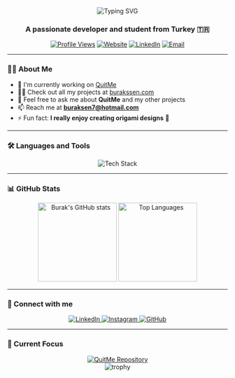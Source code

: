 <div align="center">
  <img src="https://readme-typing-svg.herokuapp.com?font=Fira+Code&weight=600&size=32&duration=3000&pause=1000&color=0969DA&center=true&vCenter=true&width=500&lines=Hi+there+%F0%9F%91%8B+I'm+Burak+%C5%9Een;A+Passionate+Developer;" alt="Typing SVG" />
</div>

<h3 align="center">A passionate developer and student from Turkey 🇹🇷</h3>

<div align="center">
  
  [![Profile Views](https://komarev.com/ghpvc/?username=burakssen&label=Profile%20views&color=0e75b6&style=flat)](https://github.com/burakssen)
  [![Website](https://img.shields.io/badge/Website-burakssen.com-blue?style=flat&logo=google-chrome)](https://www.burakssen.com)
  [![LinkedIn](https://img.shields.io/badge/LinkedIn-burak--ssen-blue?style=flat&logo=linkedin)](https://linkedin.com/in/burak-ssen)
  [![Email](https://img.shields.io/badge/Email-buraksen7%40hotmail.com-red?style=flat&logo=gmail)](mailto:buraksen7@hotmail.com)
  
</div>

---

### 👨‍💻 About Me

- 🔭 I'm currently working on [QuitMe](https://github.com/burakssen/QuitMe)
- 👨‍💻 Check out all my projects at [burakssen.com](https://www.burakssen.com)
- 💬 Feel free to ask me about **QuitMe** and my other projects
- 📫 Reach me at **buraksen7@hotmail.com**
- ⚡ Fun fact: **I really enjoy creating origami designs** 🦢

---

### 🛠️ Languages and Tools

<p align="center">
  <!-- Add your tech stack icons here -->
  <img src="https://skillicons.dev/icons?i=cpp,python,javascript,typescript,react,nodejs,docker,zig" alt="Tech Stack" />
</p>

---

### 📊 GitHub Stats

<div align="center">
  <img height="180em" src="https://github-readme-stats.vercel.app/api?username=burakssen&show_icons=true&theme=tokyonight&include_all_commits=true&count_private=true" alt="Burak's GitHub stats"/>
  <img height="180em" src="https://github-readme-stats.vercel.app/api/top-langs/?username=burakssen&layout=compact&langs_count=7&theme=tokyonight" alt="Top Languages"/>
</div>

---

### 🔗 Connect with me

<div align="center">
  <a href="https://linkedin.com/in/burak-ssen" target="_blank">
    <img src="https://img.shields.io/badge/LinkedIn-0077B5?style=for-the-badge&logo=linkedin&logoColor=white" alt="LinkedIn"/>
  </a>
  <a href="https://instagram.com/burak.ssen" target="_blank">
    <img src="https://img.shields.io/badge/Instagram-E4405F?style=for-the-badge&logo=instagram&logoColor=white" alt="Instagram"/>
  </a>
  <a href="https://github.com/burakssen" target="_blank">
    <img src="https://img.shields.io/badge/GitHub-100000?style=for-the-badge&logo=github&logoColor=white" alt="GitHub"/>
  </a>
</div>

---

### 🎯 Current Focus

<div align="center">
  <a href="https://github.com/burakssen/QuitMe">
    <img src="https://github-readme-stats.vercel.app/api/pin/?username=burakssen&repo=QuitMe&theme=tokyonight" alt="QuitMe Repository"/>
  </a>
</div>

<!--
<div align="center">
  <a href="https://github.com/ZantFoundation/Z-Ant">
    <img src="https://github-readme-stats.vercel.app/api/pin/?username=burakssen&repo=Z-Ant&theme=tokyonight" alt="Z-Ant Repository"/>
  </a>
</div>-->

<div align="center">
  <img src="https://github-profile-trophy.vercel.app/?username=burakssen&theme=tokyonight&column=7" alt="trophy" />
</div>
